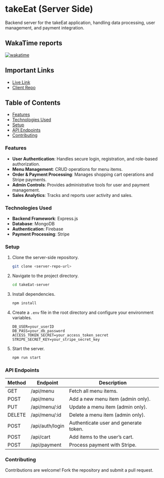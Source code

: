 # takeEat (Server Side)

Backend server for the takeEat application, handling data processing, user management, and payment integration.

## WakaTime reports

[![wakatime](https://wakatime.com/badge/user/5225e8ed-9a14-4fe9-b3f5-b0a5b485c255/project/bd8cb4b7-fcf4-43cb-b101-fec87cd048ad.svg)](https://wakatime.com/badge/user/5225e8ed-9a14-4fe9-b3f5-b0a5b485c255/project/bd8cb4b7-fcf4-43cb-b101-fec87cd048ad)

## Important Links

- [Live Link](https://take-eat-marjan.netlify.app/)
- [Client Repo](https://github.com/marjanhasan/takeEat-client)

## Table of Contents
- [Features](#features)
- [Technologies Used](#technologies-used)
- [Setup](#setup)
- [API Endpoints](#api-endpoints)
- [Contributing](#contributing)

### Features
- **User Authentication**: Handles secure login, registration, and role-based authorization.
- **Menu Management**: CRUD operations for menu items.
- **Order & Payment Processing**: Manages shopping cart operations and Stripe payments.
- **Admin Controls**: Provides administrative tools for user and payment management.
- **Sales Analytics**: Tracks and reports user activity and sales.

### Technologies Used
- **Backend Framework**: Express.js
- **Database**: MongoDB
- **Authentication**: Firebase
- **Payment Processing**: Stripe

### Setup

1. Clone the server-side repository.
   ```bash
   git clone <server-repo-url>
   ```
2. Navigate to the project directory.
   ```bash
   cd takeEat-server
   ```
3. Install dependencies.
   ```bash
   npm install
   ```
4. Create a `.env` file in the root directory and configure your environment variables.
   ```env
   DB_USER=your_userID
   DB_PASS=your_db_password
   ACCESS_TOKEN_SECRET=your_access_token_secret
   STRIPE_SECRET_KEY=your_stripe_secret_key
   ```
5. Start the server.
   ```bash
   npm run start
   ```

### API Endpoints
| Method | Endpoint           | Description                          |
|--------|-------------------|--------------------------------------|
| GET    | /api/menu         | Fetch all menu items.                |
| POST   | /api/menu         | Add a new menu item (admin only).    |
| PUT    | /api/menu/:id    | Update a menu item (admin only).     |
| DELETE | /api/menu/:id    | Delete a menu item (admin only).     |
| POST   | /api/auth/login   | Authenticate user and generate token.|
| POST   | /api/cart         | Add items to the user’s cart.       |
| POST   | /api/payment      | Process payment with Stripe.         |

### Contributing
Contributions are welcome! Fork the repository and submit a pull request.
